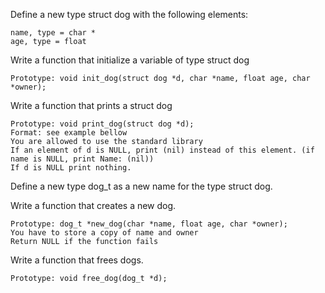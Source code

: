 Define a new type struct dog with the following elements:

    name, type = char *
    age, type = float

Write a function that initialize a variable of type struct dog

    Prototype: void init_dog(struct dog *d, char *name, float age, char *owner);
Write a function that prints a struct dog

    Prototype: void print_dog(struct dog *d);
    Format: see example bellow
    You are allowed to use the standard library
    If an element of d is NULL, print (nil) instead of this element. (if name is NULL, print Name: (nil))
    If d is NULL print nothing.

Define a new type dog_t as a new name for the type struct dog.

Write a function that creates a new dog.

    Prototype: dog_t *new_dog(char *name, float age, char *owner);
    You have to store a copy of name and owner
    Return NULL if the function fails
Write a function that frees dogs.

    Prototype: void free_dog(dog_t *d);

